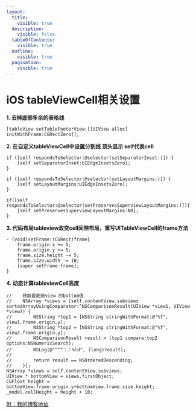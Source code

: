 ```yaml
---
layout:
  title:
    visible: true
  description:
    visible: false
  tableOfContents:
    visible: true
  outline:
    visible: true
  pagination:
    visible: true
---
```


# iOS tableViewCell相关设置

**1. 去掉底部多余的表格线**

```
[tableView setTableFooterView:[[UIView alloc] initWithFrame:CGRectZero]];
```

**2. 在自定义tableViewCell中设置分割线 顶头显示 self代表cell**

```
if ([self respondsToSelector:@selector(setSeparatorInset:)]) {
    [self setSeparatorInset:UIEdgeInsetsZero];
}
    
if ([self respondsToSelector:@selector(setLayoutMargins:)]) {
    [self setLayoutMargins:UIEdgeInsetsZero];
}
    
if([self respondsToSelector:@selector(setPreservesSuperviewLayoutMargins:)]){
    [self setPreservesSuperviewLayoutMargins:NO];
}
```

**3. 代码布局tableview改变cell间隙布局，重写UITableViewCell的frame方法**

```
- (void)setFrame:(CGRect)frame{
    frame.origin.x += 5;
    frame.origin.y += 5;
    frame.size.height -= 5;
    frame.size.width -= 10;
    [super setFrame:frame];
}
```

**4. 动态计算tableviewCell高度**

```
//    获取最底部view 的bottom值
//    NSArray *views = [self.contentView.subviews sortedArrayUsingComparator:^NSComparisonResult(UIView *view1, UIView *view2) {
//        NSString *top1 = [NSString stringWithFormat:@"%f", view1.frame.origin.y];
//        NSString *top2 = [NSString stringWithFormat:@"%f", view2.frame.origin.y];
//        NSComparisonResult result = [top1 compare:top2 options:NSNumericSearch];
//        NSLog(@"^^^：：%ld", (long)result);
//
//        return result == NSOrderedDescending;
//    }];
NSArray *views = self.contentView.subviews;
UIView * bottomView = views.firstObject;
CGFloat height = bottomView.frame.origin.y+bottomView.frame.size.height;
_model.cellHeight = height + 10;
```

[附：我的博客地址](https://gsl201600.github.io/2019/02/28/iOStableViewCell%E7%9B%B8%E5%85%B3%E8%AE%BE%E7%BD%AE/)

